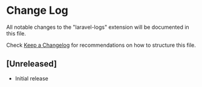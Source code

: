 # Change Log

All notable changes to the "laravel-logs" extension will be documented in this file.

Check [Keep a Changelog](http://keepachangelog.com/) for recommendations on how to structure this file.

## [Unreleased]

- Initial release